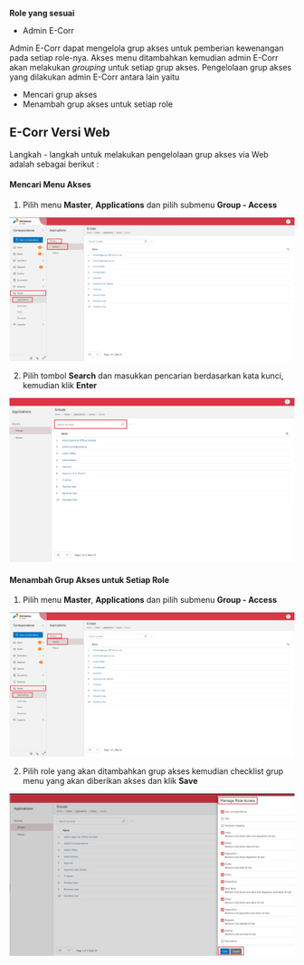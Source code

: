 **Role yang sesuai**

- Admin E-Corr

Admin E-Corr dapat mengelola grup akses untuk pemberian kewenangan pada setiap role-nya. Akses menu ditambahkan kemudian admin E-Corr akan melakukan _grouping_ untuk setiap grup akses. Pengelolaan grup akses yang dilakukan admin E-Corr antara lain yaitu

- Mencari grup akses
- Menambah grup akses untuk setiap role

## **E-Corr Versi Web**

Langkah - langkah untuk melakukan pengelolaan grup akses via Web adalah sebagai berikut :

#### **Mencari Menu Akses**

1.    Pilih menu **Master**, **Applications** dan pilih submenu **Group - Access**

![gambar](DataMaster/SC_DataMaster/DM10.jpg)

2.    Pilih tombol **Search** dan masukkan pencarian berdasarkan kata kunci, kemudian klik **Enter**


![gambar](DataMaster/SC_DataMaster/DM11.jpg)


#### **Menambah Grup Akses untuk Setiap Role**

1.    Pilih menu **Master**, **Applications** dan pilih submenu **Group - Access**

![gambar](DataMaster/SC_DataMaster/DM10.jpg)

2.    Pilih role yang akan ditambahkan grup akses kemudian checklist grup menu yang akan diberikan akses dan klik **Save**

![gambar](DataMaster/SC_DataMaster/DM12.jpg)